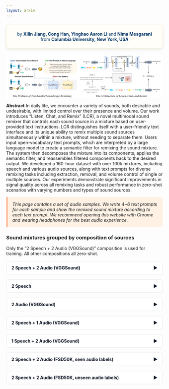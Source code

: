 ```yaml
---
layout: arxiv
---
```


<div style="background-color: #fffef9; padding: 20px; border-radius: 10px; border: 1px solid #f8f2c2; box-shadow: 0 4px 10px rgba(0,0,0,0.08); margin: 1.5em 0; text-align: center; color: #003366;">
  by <b>Xilin Jiang, Cong Han, Yinghao Aaron Li</b> and <b>Nima Mesgarani</b>
  <br>
  from <b>Columbia University, New York, USA</b>
</div>

![abstract](figures/LCR_demo.png)

**Abstract** In daily life, we encounter a variety of sounds, both desirable and undesirable, with limited control over their presence and volume. Our work introduces “Listen, Chat, and Remix” (LCR), a novel multimodal sound remixer that controls each sound source in a mixture based on user-provided text instructions. LCR distinguishes itself with a user-friendly text interface and its unique ability to remix multiple sound sources simultaneously within a mixture, without needing to separate them. Users input open-vocabulary text prompts, which are interpreted by a large language model to create a semantic filter for remixing the sound mixture. The system then decomposes the mixture into its components, applies the semantic filter, and reassembles filtered components back to the desired output. We developed a 160-hour dataset with over 100k mixtures, including speech and various audio sources, along with text prompts for diverse remixing tasks including extraction, removal, and volume control of single or multiple sources. Our experiments demonstrate significant improvements in signal quality across all remixing tasks and robust performance in zero-shot scenarios with varying numbers and types of sound sources.

<div style="background-color: #FFF2E5; padding: 15px; border-left: 5px solid #FFB899; font-style: italic;">
This page contains a set of audio samples. We write 4~6 text prompts for each sample and show the remixed sound mixture according to each text prompt. We recommend opening this website with Chrome and wearing headphones for the best audio experience.
</div>

<style>
  /* Container + table layout */
  .table-container {
    overflow-x: auto;
    width: 100%;
    color: #6B7280;                 /* default gray text */
  }
  .table-container table {
    width: max-content;
    border-collapse: collapse;
    border: 1px solid grey;
  }
  .table-container th,
  .table-container td {
    padding: 10px;
    border: 1px solid black;
    text-align: left;
    vertical-align: top;            /* top-align cells */
  }

  /* Wrapping: headers stay on one line; cells wrap (or honor <br>) */
  .table-container th { white-space: nowrap; color:#111827; }
  .table-container td { white-space: normal; }   /* <= put this AFTER any th,td white-space rules */
</style>

<style>
  /* Accordion */
  details.accordion { border: 1px solid #E5E7EB; border-radius: .5rem; margin: 1rem 0; background:#FFFFFF; }
  details.accordion > summary {
    list-style: none; cursor: pointer; padding: .75rem 1rem; font-weight: 700; color:#111827;
    display:flex; align-items:center; justify-content:space-between; gap:.75rem;
  }
  details.accordion[open] > summary { border-bottom: 1px solid #E5E7EB; }
  details.accordion .section-body { padding: 1rem; }
  /* Chevron */
  .chev { transition: transform .2s ease; }
  details[open] .chev { transform: rotate(90deg); }
</style>


### Sound mixtures grouped by composition of sources
Only the “2 Speech + 2 Audio (VGGSound)” composition is used for training. All other compositions all zero-shot.

<a name="2s2a"></a>
<details class="accordion">
  <summary>2 Speech + 2 Audio (VGGSound)<span class="chev">▶</span></summary>
  <div class="section-body">
<hr>

<table>
    <tbody>
        <tr>
        <th style="text-align: left;">🔉Input Mixture #1</th>
        <td style="text-align: center;">female speaker with high pitch, normal tempo, high energy, and neutral emotion</td>
        <td style="text-align: center;">male speaker with low pitch, high tempo, normal energy, and neutral emotion</td>
        <td style="text-align: center;">helicopter</td>
        <td style="text-align: center;">turkey gobbling</td>
        </tr>
        <tr>
        <td style="width: 20%;">
            <audio controls>
                <source src="wavs/2Speech2Audio/ex1/mix.wav" type="audio/wav">
                Your browser does not support the audio element.
            </audio>
        </td>
        <td style="width: 20%;">
            <audio controls>
                <source src="wavs/2Speech2Audio/ex1/s0.wav" type="audio/wav">
                Your browser does not support the audio element.
            </audio>
        </td>
        <td style="width: 20%;">
            <audio controls>
                <source src="wavs/2Speech2Audio/ex1/s1.wav" type="audio/wav">
                Your browser does not support the audio element.
            </audio>
        </td>
        <td style="width: 20%;">
            <audio controls>
                <source src="wavs/2Speech2Audio/ex1/s2.wav" type="audio/wav">
                Your browser does not support the audio element.
            </audio>
        </td>
        <td style="width: 20%;">
            <audio controls>
                <source src="wavs/2Speech2Audio/ex1/s3.wav" type="audio/wav">
                Your browser does not support the audio element.
            </audio>
        </td>
        </tr>
    </tbody>
</table>

<table>
    <tr>
        <td colspan="2" style="text-align: left; width: 50%;">✏️"Increase the volume of the speeches and decrease the volume of the background sounds."</td>
        <td colspan="2" style="text-align: left; width: 50%;">✏️"Let's pull out the sound of the fast-talking man and the turkey."</td>
    </tr>
    <tr>
        <th style="width: 25%; text-align: left;">✨Remixed Mixture A</th>
        <th style="width: 25%; text-align: left;">Target Mixture A</th>
        <th style="width: 25%; text-align: left;">✨Remixed Mixture B</th>
        <th style="width: 25%; text-align: left;">Target Mixture B</th>
    </tr>
    <tr>
        <td style="width: 25%;">
            <audio controls>
                <source src="wavs/2Speech2Audio/ex1/edit_UUDD.wav" type="audio/wav">
                Your browser does not support the audio element.
            </audio>
        </td>
        <td style="width: 25%;">
            <audio controls><source src="wavs/2Speech2Audio/ex1/tar_UUDD.wav" type="audio/wav">
                Your browser does not support the audio element.
            </audio>
        </td>
        <td style="width: 25%;">
            <audio controls>
                <source src="wavs/2Speech2Audio/ex1/edit_0101.wav" type="audio/wav">
                Your browser does not support the audio element.
            </audio>
        </td>
        <td style="width: 25%;">
            <audio controls><source src="wavs/2Speech2Audio/ex1/tar_0101.wav" type="audio/wav">
                Your browser does not support the audio element.
            </audio>
        </td>
    </tr>
    <tr>
        <td colspan="2" style="text-align: left; width: 50%;">✏️"Remove all people talking."</td>
        <td colspan="2" style="text-align: left; width: 50%;">✏️"Why not get rid of the man's voice and the turkey's noise, and reduce the helicopter's volume?"</td>
    </tr>
    <tr>
        <th style="width: 25%; text-align: left;">✨Remixed Mixture C</th>
        <th style="width: 25%; text-align: left;">Target Mixture C</th>
        <th style="width: 25%; text-align: left;">✨Remixed Mixture D</th>
        <th style="width: 25%; text-align: left;">Target Mixture D</th>
    </tr>
    <tr>
        <td style="width: 25%;">
            <audio controls>
                <source src="wavs/2Speech2Audio/ex1/edit_0011.wav" type="audio/wav">
                Your browser does not support the audio element.
            </audio>
        </td>
        <td style="width: 25%;">
            <audio controls><source src="wavs/2Speech2Audio/ex1/tar_0011.wav" type="audio/wav">
                Your browser does not support the audio element.
            </audio>
        </td>
        <td style="width: 25%;">
            <audio controls>
                <source src="wavs/2Speech2Audio/ex1/edit_10D0.wav" type="audio/wav">
                Your browser does not support the audio element.
            </audio>
        </td>
        <td style="width: 25%;">
            <audio controls><source src="wavs/2Speech2Audio/ex1/tar_10D0.wav" type="audio/wav">
                Your browser does not support the audio element.
            </audio>
        </td>
    </tr>
    <tr>
        <td colspan="2" style="text-align: left; width: 50%;">✏️"Could you kindly eliminate the sound of the helicopter? I appreciate it."</td>
        <td colspan="2" style="text-align: left; width: 50%;">✏️"Please extract the person with an elevated tone."</td>
    </tr>
    <tr>
        <th style="width: 25%; text-align: left;">✨Remixed Mixture E</th>
        <th style="width: 25%; text-align: left;">Target Mixture E</th>
        <th style="width: 25%; text-align: left;">✨Remixed Mixture F</th>
        <th style="width: 25%; text-align: left;">Target Mixture F</th>
    </tr>
    <tr>
        <td style="width: 25%;">
            <audio controls>
                <source src="wavs/2Speech2Audio/ex1/edit_1101.wav" type="audio/wav">
                Your browser does not support the audio element.
            </audio>
        </td>
        <td style="width: 25%;">
            <audio controls><source src="wavs/2Speech2Audio/ex1/tar_1101.wav" type="audio/wav">
                Your browser does not support the audio element.
            </audio>
        </td>
        <td style="width: 25%;">
            <audio controls>
                <source src="wavs/2Speech2Audio/ex1/edit_1000.wav" type="audio/wav">
                Your browser does not support the audio element.
            </audio>
        </td>
        <td style="width: 25%;">
            <audio controls><source src="wavs/2Speech2Audio/ex1/tar_1000.wav" type="audio/wav">
                Your browser does not support the audio element.
            </audio>
        </td>
    </tr>
</table>
<hr>

<table>
    <tbody>
        <tr>
        <th style="text-align: left;">🔉Input Mixture #2 <span style="font-weight: normal;">consists of</span> </th>
        <td style="text-align: center;">male speaker with low pitch, low tempo, low energy, and sad emotion</td>
        <td style="text-align: center;">female speaker with high pitch, normal tempo, normal energy, and neutral emotion</td>
        <td style="text-align: center;">playing accordion</td>
        <td style="text-align: center;">playing drum kit</td>
        </tr>
        <tr>
        <td style="width: 20%;">
            <audio controls>
                <source src="wavs/2Speech2Audio/ex2/mix.wav" type="audio/wav">
                Your browser does not support the audio element.
            </audio>
        </td>
        <td style="width: 20%;">
            <audio controls>
                <source src="wavs/2Speech2Audio/ex2/s0.wav" type="audio/wav">
                Your browser does not support the audio element.
            </audio>
        </td>
        <td style="width: 20%;">
            <audio controls>
                <source src="wavs/2Speech2Audio/ex2/s1.wav" type="audio/wav">
                Your browser does not support the audio element.
            </audio>
        </td>
        <td style="width: 20%;">
            <audio controls>
                <source src="wavs/2Speech2Audio/ex2/s2.wav" type="audio/wav">
                Your browser does not support the audio element.
            </audio>
        </td>
        <td style="width: 20%;">
            <audio controls>
                <source src="wavs/2Speech2Audio/ex2/s3.wav" type="audio/wav">
                Your browser does not support the audio element.
            </audio>
        </td>
        </tr>
    </tbody>
</table>

<table>
    <tr>
        <td colspan="2" style="text-align: left; width: 50%;">✏️"Is it possible to single out the accordion's performance?"</td>
        <td colspan="2" style="text-align: left; width: 50%;">✏️"Lower the volume of the live accordion music that is currently being played, please."</td>
    </tr>
    <tr>
        <th style="width: 25%; text-align: left;">✨Remixed Mixture A</th>
        <th style="width: 25%; text-align: left;">Target Mixture A</th>
        <th style="width: 25%; text-align: left;">✨Remixed Mixture B</th>
        <th style="width: 25%; text-align: left;">Target Mixture B</th>
    </tr>
    <tr>
        <td style="width: 25%;">
            <audio controls>
                <source src="wavs/2Speech2Audio/ex2/edit_0010.wav" type="audio/wav">
                Your browser does not support the audio element.
            </audio>
        </td>
        <td style="width: 25%;">
            <audio controls><source src="wavs/2Speech2Audio/ex2/tar_0010.wav" type="audio/wav">
                Your browser does not support the audio element.
            </audio>
        </td>
        <td style="width: 25%;">
            <audio controls>
                <source src="wavs/2Speech2Audio/ex2/edit_11D1.wav" type="audio/wav">
                Your browser does not support the audio element.
            </audio>
        </td>
        <td style="width: 25%;">
            <audio controls><source src="wavs/2Speech2Audio/ex2/tar_11D1.wav" type="audio/wav">
                Your browser does not support the audio element.
            </audio>
        </td>
    </tr>
    <tr>
        <td colspan="2" style="text-align: left; width: 50%;">✏️"Could you raise the decibel level of the gloomy speaker that has a subdued tone?"</td>
        <td colspan="2" style="text-align: left; width: 50%;">✏️"Please raise the sound for the
            female speaker with a standard tempo, amplify the playing accordion, reduce the playing drum kit, and decrease the volume for the male speaker with a sluggish pace."</td>
    </tr>
    <tr>
        <th style="width: 25%; text-align: left;">✨Remixed Mixture C</th>
        <th style="width: 25%; text-align: left;">Target Mixture C</th>
        <th style="width: 25%; text-align: left;">✨Remixed Mixture D</th>
        <th style="width: 25%; text-align: left;">Target Mixture D</th>
    </tr>
    <tr>
        <td style="width: 25%;">
            <audio controls>
                <source src="wavs/2Speech2Audio/ex2/edit_U111.wav" type="audio/wav">
                Your browser does not support the audio element.
            </audio>
        </td>
        <td style="width: 25%;">
            <audio controls><source src="wavs/2Speech2Audio/ex2/tar_U111.wav" type="audio/wav">
                Your browser does not support the audio element.
            </audio>
        </td>
        <td style="width: 25%;">
            <audio controls>
                <source src="wavs/2Speech2Audio/ex2/edit_DUUD.wav" type="audio/wav">
                Your browser does not support the audio element.
            </audio>
        </td>
        <td style="width: 25%;">
            <audio controls><source src="wavs/2Speech2Audio/ex2/tar_DUUD.wav" type="audio/wav">
                Your browser does not support the audio element.
            </audio>
        </td>
    </tr>
    <tr>
        <td colspan="2" style="text-align: left; width: 50%;">✏️"I'd like you to exclude the speaker with a high-frequency voice and average vitality, conveying a neutral tone."</td>
        <td colspan="2" style="text-align: left; width: 50%;">✏️"Make everything quieter."</td>
    </tr>
    <tr>
        <th style="width: 25%; text-align: left;">✨Remixed Mixture E</th>
        <th style="width: 25%; text-align: left;">Target Mixture E</th>
        <th style="width: 25%; text-align: left;">✨Remixed Mixture F</th>
        <th style="width: 25%; text-align: left;">Target Mixture F</th>
    </tr>
    <tr>
        <td style="width: 25%;">
            <audio controls>
                <source src="wavs/2Speech2Audio/ex2/edit_1011.wav" type="audio/wav">
                Your browser does not support the audio element.
            </audio>
        </td>
        <td style="width: 25%;">
            <audio controls><source src="wavs/2Speech2Audio/ex2/tar_1011.wav" type="audio/wav">
                Your browser does not support the audio element.
            </audio>
        </td>
        <td style="width: 25%;">
            <audio controls>
                <source src="wavs/2Speech2Audio/ex2/edit_DDDD.wav" type="audio/wav">
                Your browser does not support the audio element.
            </audio>
        </td>
        <td style="width: 25%;">
            <audio controls><source src="wavs/2Speech2Audio/ex2/tar_DDDD.wav" type="audio/wav">
                Your browser does not support the audio element.
            </audio>
        </td>
    </tr>
</table>
<hr>

<table>
    <tbody>
        <tr>
        <th style="text-align: left;">🔉Input Mixture #3 <span style="font-weight: normal;">consists of</span> </th>
        <td style="text-align: center;">male speaker with low pitch, normal tempo, normal energy, and neutral emotion</td>
        <td style="text-align: center;">male speaker with low pitch, high tempo, normal energy, and neutral emotion</td>
        <td style="text-align: center;">underwater bubbling</td>
        <td style="text-align: center;">train horning</td>
        </tr>
        <tr>
        <td style="width: 20%;">
            <audio controls>
                <source src="wavs/2Speech2Audio/ex3/mix.wav" type="audio/wav">
                Your browser does not support the audio element.
            </audio>
        </td>
        <td style="width: 20%;">
            <audio controls>
                <source src="wavs/2Speech2Audio/ex3/s0.wav" type="audio/wav">
                Your browser does not support the audio element.
            </audio>
        </td>
        <td style="width: 20%;">
            <audio controls>
                <source src="wavs/2Speech2Audio/ex3/s1.wav" type="audio/wav">
                Your browser does not support the audio element.
            </audio>
        </td>
        <td style="width: 20%;">
            <audio controls>
                <source src="wavs/2Speech2Audio/ex3/s2.wav" type="audio/wav">
                Your browser does not support the audio element.
            </audio>
        </td>
        <td style="width: 20%;">
            <audio controls>
                <source src="wavs/2Speech2Audio/ex3/s3.wav" type="audio/wav">
                Your browser does not support the audio element.
            </audio>
        </td>
        </tr>
    </tbody>
</table>


<table>
    <tr>
        <td colspan="2" style="text-align: left; width: 50%;">✏️"Enhance this recording by removing all the noises."</td>
        <td colspan="2" style="text-align: left; width: 50%;">✏️"Could you raise the audio level of the underwater bubbling sound exclusively?"</td>
    </tr>
    <tr>
        <th style="width: 25%; text-align: left;">✨Remixed Mixture A</th>
        <th style="width: 25%; text-align: left;">Target Mixture A</th>
        <th style="width: 25%; text-align: left;">✨Remixed Mixture B</th>
        <th style="width: 25%; text-align: left;">Target Mixture B</th>
    </tr>
    <tr>
        <td style="width: 25%;">
            <audio controls>
                <source src="wavs/2Speech2Audio/ex3/edit_1100.wav" type="audio/wav">
                Your browser does not support the audio element.
            </audio>
        </td>
        <td style="width: 25%;">
            <audio controls><source src="wavs/2Speech2Audio/ex3/tar_1100.wav" type="audio/wav">
                Your browser does not support the audio element.
            </audio>
        </td>
        <td style="width: 25%;">
            <audio controls>
                <source src="wavs/2Speech2Audio/ex3/edit_11U1.wav" type="audio/wav">
                Your browser does not support the audio element.
            </audio>
        </td>
        <td style="width: 25%;">
            <audio controls><source src="wavs/2Speech2Audio/ex3/tar_11U1.wav" type="audio/wav">
                Your browser does not support the audio element.
            </audio>
        </td>
    </tr>
    <tr>
        <td colspan="2" style="text-align: left; width: 50%;">✏️"Can you adjust the sound so
            that both speakers are louder, the train horn is quieter, and the underwater bubbling is completely removed from the recording?"</td>
        <td colspan="2" style="text-align: left; width: 50%;">✏️"Is it possible to turn down the speakers' volume and crank up the background ambiance?"</td>
    </tr>
    <tr>
        <th style="width: 25%; text-align: left;">✨Remixed Mixture C</th>
        <th style="width: 25%; text-align: left;">Target Mixture C</th>
        <th style="width: 25%; text-align: left;">✨Remixed Mixture D</th>
        <th style="width: 25%; text-align: left;">Target Mixture D</th>
    </tr>
    <tr>
        <td style="width: 25%;">
            <audio controls>
                <source src="wavs/2Speech2Audio/ex3/edit_UU0D.wav" type="audio/wav">
                Your browser does not support the audio element.
            </audio>
        </td>
        <td style="width: 25%;">
            <audio controls><source src="wavs/2Speech2Audio/ex3/tar_UU0D.wav" type="audio/wav">
                Your browser does not support the audio element.
            </audio>
        </td>
        <td style="width: 25%;">
            <audio controls>
                <source src="wavs/2Speech2Audio/ex3/edit_DDUU.wav" type="audio/wav">
                Your browser does not support the audio element.
            </audio>
        </td>
        <td style="width: 25%;">
            <audio controls><source src="wavs/2Speech2Audio/ex3/tar_DDUU.wav" type="audio/wav">
                Your browser does not support the audio element.
            </audio>
        </td>
    </tr>
    <tr>
        <td colspan="2" style="text-align: left; width: 50%;">✏️"I'd like you to edit out the speaker characterized by a faster tempo and the train horn sound altogether."</td>
        <td colspan="2" style="text-align: left; width: 50%;">✏️"Can you remove the speaker with a rapid rhythm?"</td>
    </tr>
    <tr>
        <th style="width: 25%; text-align: left;">✨Remixed Mixture E</th>
        <th style="width: 25%; text-align: left;">Target Mixture E</th>
        <th style="width: 25%; text-align: left;">✨Remixed Mixture F</th>
        <th style="width: 25%; text-align: left;">Target Mixture F</th>
    </tr>
    <tr>
        <td style="width: 25%;">
            <audio controls>
                <source src="wavs/2Speech2Audio/ex3/edit_1010.wav" type="audio/wav">
                Your browser does not support the audio element.
            </audio>
        </td>
        <td style="width: 25%;">
            <audio controls><source src="wavs/2Speech2Audio/ex3/tar_1010.wav" type="audio/wav">
                Your browser does not support the audio element.
            </audio>
        </td>
        <td style="width: 25%;">
            <audio controls>
                <source src="wavs/2Speech2Audio/ex3/edit_1011.wav" type="audio/wav">
                Your browser does not support the audio element.
            </audio>
        </td>
        <td style="width: 25%;">
            <audio controls><source src="wavs/2Speech2Audio/ex3/tar_1011.wav" type="audio/wav">
                Your browser does not support the audio element.
            </audio>
        </td>
    </tr>
</table>
<hr>

<table>
    <tbody>
        <tr>
        <th style="text-align: left;">🔉Input Mixture #4 <span style="font-weight: normal;">consists of</span> </th>
        <td style="text-align: center;">female speaker with normal pitch, normal tempo, normal energy, and neutral emotion</td>
        <td style="text-align: center;">male speaker with low pitch, normal tempo, high energy, and neutral emotion</td>
        <td style="text-align: center;">playing hammond organ</td>
        <td style="text-align: center;">rain</td>
        </tr>
        <tr>
        <td style="width: 20%;">
            <audio controls>
                <source src="wavs/2Speech2Audio/ex4/mix.wav" type="audio/wav">
                Your browser does not support the audio element.
            </audio>
        </td>
        <td style="width: 20%;">
            <audio controls>
                <source src="wavs/2Speech2Audio/ex4/s0.wav" type="audio/wav">
                Your browser does not support the audio element.
            </audio>
        </td>
        <td style="width: 20%;">
            <audio controls>
                <source src="wavs/2Speech2Audio/ex4/s1.wav" type="audio/wav">
                Your browser does not support the audio element.
            </audio>
        </td>
        <td style="width: 20%;">
            <audio controls>
                <source src="wavs/2Speech2Audio/ex4/s2.wav" type="audio/wav">
                Your browser does not support the audio element.
            </audio>
        </td>
        <td style="width: 20%;">
            <audio controls>
                <source src="wavs/2Speech2Audio/ex4/s3.wav" type="audio/wav">
                Your browser does not support the audio element.
            </audio>
        </td>
        </tr>
    </tbody>
</table>


<table>
    <tr>
        <td colspan="2" style="text-align: left; width: 50%;">✏️"Can you edit the recording to extract the sound of the organ and rainfall?"</td>
        <td colspan="2" style="text-align: left; width: 50%;">✏️"Can you modify the sound so that the rain and Hammond organ
            are quieter, the female speaker with normal pitch and energy is louder, and the male speaker with low pitch and high energy is entirely eliminated from the recording?"</td>
    </tr>
    <tr>
        <th style="width: 25%; text-align: left;">✨Remixed Mixture A</th>
        <th style="width: 25%; text-align: left;">Target Mixture A</th>
        <th style="width: 25%; text-align: left;">✨Remixed Mixture B</th>
        <th style="width: 25%; text-align: left;">Target Mixture B</th>
    </tr>
    <tr>
        <td style="width: 25%;">
            <audio controls>
                <source src="wavs/2Speech2Audio/ex4/edit_0011.wav" type="audio/wav">
                Your browser does not support the audio element.
            </audio>
        </td>
        <td style="width: 25%;">
            <audio controls><source src="wavs/2Speech2Audio/ex4/tar_0011.wav" type="audio/wav">
                Your browser does not support the audio element.
            </audio>
        </td>
        <td style="width: 25%;">
            <audio controls>
                <source src="wavs/2Speech2Audio/ex4/edit_U0DD.wav" type="audio/wav">
                Your browser does not support the audio element.
            </audio>
        </td>
        <td style="width: 25%;">
            <audio controls><source src="wavs/2Speech2Audio/ex4/tar_U0DD.wav" type="audio/wav">
                Your browser does not support the audio element.
            </audio>
        </td>
    </tr>
    <tr>
        <td colspan="2" style="text-align: left; width: 50%;">✏️"I'd like you to turn down the volume for the lady with the average pitch."</td>
        <td colspan="2" style="text-align: left; width: 50%;">✏️"Please remove the the organ music and both the female and male speakers
            in the audio track."</td>
    </tr>
    <tr>
        <th style="width: 25%; text-align: left;">✨Remixed Mixture C</th>
        <th style="width: 25%; text-align: left;">Target Mixture C</th>
        <th style="width: 25%; text-align: left;">✨Remixed Mixture D</th>
        <th style="width: 25%; text-align: left;">Target Mixture D</th>
    </tr>
    <tr>
        <td style="width: 25%;">
            <audio controls>
                <source src="wavs/2Speech2Audio/ex4/edit_D111.wav" type="audio/wav">
                Your browser does not support the audio element.
            </audio>
        </td>
        <td style="width: 25%;">
            <audio controls><source src="wavs/2Speech2Audio/ex4/tar_D111.wav" type="audio/wav">
                Your browser does not support the audio element.
            </audio>
        </td>
        <td style="width: 25%;">
            <audio controls>
                <source src="wavs/2Speech2Audio/ex4/edit_0001.wav" type="audio/wav">
                Your browser does not support the audio element.
            </audio>
        </td>
        <td style="width: 25%;">
            <audio controls><source src="wavs/2Speech2Audio/ex4/tar_0001.wav" type="audio/wav">
                Your browser does not support the audio element.
            </audio>
        </td>
    </tr>
    <tr>
        <td colspan="2" style="text-align: left; width: 50%;">✏️"Please make the organ music louder."</td>
        <td colspan="2" style="text-align: left; width: 50%;">✏️"Let's extract the part featuring the speaker characterized by typical tone?"</td>
    </tr>
    <tr>
        <th style="width: 25%; text-align: left;">✨Remixed Mixture E</th>
        <th style="width: 25%; text-align: left;">Target Mixture E</th>
        <th style="width: 25%; text-align: left;">✨Remixed Mixture F</th>
        <th style="width: 25%; text-align: left;">Target Mixture F</th>
    </tr>
    <tr>
        <td style="width: 25%;">
            <audio controls>
                <source src="wavs/2Speech2Audio/ex4/edit_11U1.wav" type="audio/wav">
                Your browser does not support the audio element.
            </audio>
        </td>
        <td style="width: 25%;">
            <audio controls><source src="wavs/2Speech2Audio/ex4/tar_11U1.wav" type="audio/wav">
                Your browser does not support the audio element.
            </audio>
        </td>
        <td style="width: 25%;">
            <audio controls>
                <source src="wavs/2Speech2Audio/ex4/edit_1000.wav" type="audio/wav">
                Your browser does not support the audio element.
            </audio>
        </td>
        <td style="width: 25%;">
            <audio controls><source src="wavs/2Speech2Audio/ex4/tar_1000.wav" type="audio/wav">
                Your browser does not support the audio element.
            </audio>
        </td>
    </tr>
</table>
<hr>

<table>
    <tbody>
        <tr>
        <th style="text-align: left;">🔉Input Mixture #5 <span style="font-weight: normal;">consists of</span> </th>
        <td style="text-align: center;">female speaker with normal pitch, normal tempo, low energy, and neutral emotion</td>
        <td style="text-align: center;">female speaker with normal pitch, low tempo, normal energy, and neutral emotion</td>
        <td style="text-align: center;">church bell ringing</td>
        <td style="text-align: center;">playing theremin</td>
        </tr>
        <tr>
        <td style="width: 20%;">
            <audio controls>
                <source src="wavs/2Speech2Audio/ex5/mix.wav" type="audio/wav">
                Your browser does not support the audio element.
            </audio>
        </td>
        <td style="width: 20%;">
            <audio controls>
                <source src="wavs/2Speech2Audio/ex5/s0.wav" type="audio/wav">
                Your browser does not support the audio element.
            </audio>
        </td>
        <td style="width: 20%;">
            <audio controls>
                <source src="wavs/2Speech2Audio/ex5/s1.wav" type="audio/wav">
                Your browser does not support the audio element.
            </audio>
        </td>
        <td style="width: 20%;">
            <audio controls>
                <source src="wavs/2Speech2Audio/ex5/s2.wav" type="audio/wav">
                Your browser does not support the audio element.
            </audio>
        </td>
        <td style="width: 20%;">
            <audio controls>
                <source src="wavs/2Speech2Audio/ex5/s3.wav" type="audio/wav">
                Your browser does not support the audio element.
            </audio>
        </td>
        </tr>
    </tbody>
</table>


<table>
    <tr>
        <td colspan="2" style="text-align: left; width: 50%;">✏️"Extract the bell ringing from the rest of the audio."</td>
        <td colspan="2" style="text-align: left; width: 50%;">✏️"Could you amplify the audio level of the speaker with normal energy and slow tempo, and also raise the church bell ringing sound, but lower the volume of the speaker with low vitality?"</td>
    </tr>
    <tr>
        <th style="width: 25%; text-align: left;">✨Remixed Mixture A</th>
        <th style="width: 25%; text-align: left;">Target Mixture A</th>
        <th style="width: 25%; text-align: left;">✨Remixed Mixture B</th>
        <th style="width: 25%; text-align: left;">Target Mixture B</th>
    </tr>
    <tr>
        <td style="width: 25%;">
            <audio controls>
                <source src="wavs/2Speech2Audio/ex5/edit_0010.wav" type="audio/wav">
                Your browser does not support the audio element.
            </audio>
        </td>
        <td style="width: 25%;">
            <audio controls><source src="wavs/2Speech2Audio/ex5/tar_0010.wav" type="audio/wav">
                Your browser does not support the audio element.
            </audio>
        </td>
        <td style="width: 25%;">
            <audio controls>
                <source src="wavs/2Speech2Audio/ex5/edit_DUU1.wav" type="audio/wav">
                Your browser does not support the audio element.
            </audio>
        </td>
        <td style="width: 25%;">
            <audio controls><source src="wavs/2Speech2Audio/ex5/tar_DUU1.wav" type="audio/wav">
                Your browser does not support the audio element.
            </audio>
        </td>
    </tr>
    <tr>
        <td colspan="2" style="text-align: left; width: 50%;">✏️"Let's extract all human voices from the recording."</td>
        <td colspan="2" style="text-align: left; width: 50%;">✏️"Reduce the background audio and turn up the volume on the talking parts."</td>
    </tr>
    <tr>
        <th style="width: 25%; text-align: left;">✨Remixed Mixture C</th>
        <th style="width: 25%; text-align: left;">Target Mixture C</th>
        <th style="width: 25%; text-align: left;">✨Remixed Mixture D</th>
        <th style="width: 25%; text-align: left;">Target Mixture D</th>
    </tr>
    <tr>
        <td style="width: 25%;">
            <audio controls>
                <source src="wavs/2Speech2Audio/ex5/edit_1100.wav" type="audio/wav">
                Your browser does not support the audio element.
            </audio>
        </td>
        <td style="width: 25%;">
            <audio controls><source src="wavs/2Speech2Audio/ex5/tar_1100.wav" type="audio/wav">
                Your browser does not support the audio element.
            </audio>
        </td>
        <td style="width: 25%;">
            <audio controls>
                <source src="wavs/2Speech2Audio/ex5/edit_UUDD.wav" type="audio/wav">
                Your browser does not support the audio element.
            </audio>
        </td>
        <td style="width: 25%;">
            <audio controls><source src="wavs/2Speech2Audio/ex5/tar_UUDD.wav" type="audio/wav">
                Your browser does not support the audio element.
            </audio>
        </td>
    </tr>
    <tr>
        <td colspan="2" style="text-align: left; width: 50%;">✏️"Is it feasible to erase the theremin's playing sound?"</td>
        <td colspan="2" style="text-align: left; width: 50%;">✏️"I'd like you to amplify the playing theremin sound and reduce the church bell ringing sound."</td>
    </tr>
    <tr>
        <th style="width: 25%; text-align: left;">✨Remixed Mixture E</th>
        <th style="width: 25%; text-align: left;">Target Mixture E</th>
        <th style="width: 25%; text-align: left;">✨Remixed Mixture F</th>
        <th style="width: 25%; text-align: left;">Target Mixture F</th>
    </tr>
    <tr>
        <td style="width: 25%;">
            <audio controls>
                <source src="wavs/2Speech2Audio/ex5/edit_1110.wav" type="audio/wav">
                Your browser does not support the audio element.
            </audio>
        </td>
        <td style="width: 25%;">
            <audio controls><source src="wavs/2Speech2Audio/ex5/tar_1110.wav" type="audio/wav">
                Your browser does not support the audio element.
            </audio>
        </td>
        <td style="width: 25%;">
            <audio controls>
                <source src="wavs/2Speech2Audio/ex5/edit_11DU.wav" type="audio/wav">
                Your browser does not support the audio element.
            </audio>
        </td>
        <td style="width: 25%;">
            <audio controls><source src="wavs/2Speech2Audio/ex5/tar_11DU.wav" type="audio/wav">
                Your browser does not support the audio element.
            </audio>
        </td>
    </tr>
</table>
<hr>
  </div>
</details>

<a name="2s"></a>
<details class="accordion">
  <summary>2 Speech<span class="chev">▶</span></summary>
  <div class="section-body">
<hr>

<table>
    <tbody>
        <tr>
        <th style="text-align: left;">🔉Input Mixture #6 <span style="font-weight: normal;">consists of</span> </th>
        <td style="text-align: center;">female speaker with normal pitch, normal <br> tempo, low energy, and contempt emotion</td>
        <td style="text-align: center;">female speaker with normal pitch, normal <br> tempo, normal energy, and neutral emotion</td>
        </tr>
        <tr>
        <td style="width: 33%;">
            <audio controls>
                <source src="wavs/2Speech/ex1/mix.wav" type="audio/wav">
                Your browser does not support the audio element.
            </audio>
        </td>
        <td style="width: 33%;">
            <audio controls>
                <source src="wavs/2Speech/ex1/s0.wav" type="audio/wav">
                Your browser does not support the audio element.
            </audio>
        </td>
        <td style="width: 33%;">
            <audio controls>
                <source src="wavs/2Speech/ex1/s1.wav" type="audio/wav">
                Your browser does not support the audio element.
            </audio>
        </td>
        </tr>
    </tbody>
</table>


<table>
    <tr>
        <td colspan="2" style="text-align: left; width: 50%;">✏️"Can you extract the speaker characterized by their contemptuous manner?"</td>
        <td colspan="2" style="text-align: left; width: 50%;">✏️"Is it possible to turn up the volume of the speaker exhibiting typical enthusiasm and reduce the volume of the speaker showing low energy?"</td>
    </tr>
    <tr>
        <th style="width: 25%; text-align: left;">✨Remixed Mixture A</th>
        <th style="width: 25%; text-align: left;">Target Mixture A</th>
        <th style="width: 25%; text-align: left;">✨Remixed Mixture B</th>
        <th style="width: 25%; text-align: left;">Target Mixture B</th>
    </tr>
    <tr>
        <td style="width: 25%;">
            <audio controls>
                <source src="wavs/2Speech/ex1/edit_10.wav" type="audio/wav">
                Your browser does not support the audio element.
            </audio>
        </td>
        <td style="width: 25%;">
            <audio controls><source src="wavs/2Speech/ex1/tar_10.wav" type="audio/wav">
                Your browser does not support the audio element.
            </audio>
        </td>
        <td style="width: 25%;">
            <audio controls>
                <source src="wavs/2Speech/ex1/edit_DU.wav" type="audio/wav">
                Your browser does not support the audio element.
            </audio>
        </td>
        <td style="width: 25%;">
            <audio controls><source src="wavs/2Speech/ex1/tar_DU.wav" type="audio/wav">
                Your browser does not support the audio element.
            </audio>
        </td>
    </tr>
    <tr>
        <td colspan="2" style="text-align: left; width: 50%;">✏️"Could you isolate the speaker without emotion and speaking in a normal volume?"</td>
        <td colspan="2" style="text-align: left; width: 50%;">✏️"Why not turn up the sound of the contemptuous speaker while removing the speaker maintaining a neutral emotional state?"</td>
    </tr>
    <tr>
        <th style="width: 25%; text-align: left;">✨Remixed Mixture C</th>
        <th style="width: 25%; text-align: left;">Target Mixture C</th>
        <th style="width: 25%; text-align: left;">✨Remixed Mixture D</th>
        <th style="width: 25%; text-align: left;">Target Mixture D</th>
    </tr>
    <tr>
        <td style="width: 25%;">
            <audio controls>
                <source src="wavs/2Speech/ex1/edit_01.wav" type="audio/wav">
                Your browser does not support the audio element.
            </audio>
        </td>
        <td style="width: 25%;">
            <audio controls><source src="wavs/2Speech/ex1/tar_01.wav" type="audio/wav">
                Your browser does not support the audio element.
            </audio>
        </td>
        <td style="width: 25%;">
            <audio controls>
                <source src="wavs/2Speech/ex1/edit_U0.wav" type="audio/wav">
                Your browser does not support the audio element.
            </audio>
        </td>
        <td style="width: 25%;">
            <audio controls><source src="wavs/2Speech/ex1/tar_U0.wav" type="audio/wav">
                Your browser does not support the audio element.
            </audio>
        </td>
    </tr>
</table>
<hr>

<table>
    <tbody>
        <tr>
        <th style="text-align: left;">🔉Input Mixture #7 <span style="font-weight: normal;">consists of</span> </th>
        <td style="text-align: center;">female speaker with normal pitch, high <br> tempo, normal energy, and neutral emotion</td>
        <td style="text-align: center;">male speaker with low pitch, low <br> tempo, high energy, and neutral emotion</td>
        </tr>
        <tr>
        <td style="width: 33%;">
            <audio controls>
                <source src="wavs/2Speech/ex2/mix.wav" type="audio/wav">
                Your browser does not support the audio element.
            </audio>
        </td>
        <td style="width: 33%;">
            <audio controls>
                <source src="wavs/2Speech/ex2/s0.wav" type="audio/wav">
                Your browser does not support the audio element.
            </audio>
        </td>
        <td style="width: 33%;">
            <audio controls>
                <source src="wavs/2Speech/ex2/s1.wav" type="audio/wav">
                Your browser does not support the audio element.
            </audio>
        </td>
        </tr>
    </tbody>
</table>

<table>
    <tr>
        <td colspan="2" style="text-align: left; width: 50%;">✏️"I'd appreciate it if you could eliminate the speaker who is speaking at a rapid pace."</td>
        <td colspan="2" style="text-align: left; width: 50%;">✏️"The female speaker talks is loud. Could you turn down the volume?"</td>
    </tr>
    <tr>
        <th style="width: 25%; text-align: left;">✨Remixed Mixture A</th>
        <th style="width: 25%; text-align: left;">Target Mixture A</th>
        <th style="width: 25%; text-align: left;">✨Remixed Mixture B</th>
        <th style="width: 25%; text-align: left;">Target Mixture B</th>
    </tr>
    <tr>
        <td style="width: 25%;">
            <audio controls>
                <source src="wavs/2Speech/ex2/edit_01.wav" type="audio/wav">
                Your browser does not support the audio element.
            </audio>
        </td>
        <td style="width: 25%;">
            <audio controls><source src="wavs/2Speech/ex2/tar_01.wav" type="audio/wav">
                Your browser does not support the audio element.
            </audio>
        </td>
        <td style="width: 25%;">
            <audio controls>
                <source src="wavs/2Speech/ex2/edit_D1.wav" type="audio/wav">
                Your browser does not support the audio element.
            </audio>
        </td>
        <td style="width: 25%;">
            <audio controls><source src="wavs/2Speech/ex2/tar_D1.wav" type="audio/wav">
                Your browser does not support the audio element.
            </audio>
        </td>
    </tr>
    <tr>
        <td colspan="2" style="text-align: left; width: 50%;">✏️"Remove the gentleman with a deep tone."</td>
        <td colspan="2" style="text-align: left; width: 50%;">✏️"Begin by decreasing the volume of the female speaker with a fast tempo, and then increase the volume of the male speaker with a low pitch."</td>
    </tr>
    <tr>
        <th style="width: 25%; text-align: left;">✨Remixed Mixture C</th>
        <th style="width: 25%; text-align: left;">Target Mixture C</th>
        <th style="width: 25%; text-align: left;">✨Remixed Mixture D</th>
        <th style="width: 25%; text-align: left;">Target Mixture D</th>
    </tr>
    <tr>
        <td style="width: 25%;">
            <audio controls>
                <source src="wavs/2Speech/ex2/edit_10.wav" type="audio/wav">
                Your browser does not support the audio element.
            </audio>
        </td>
        <td style="width: 25%;">
            <audio controls><source src="wavs/2Speech/ex2/tar_10.wav" type="audio/wav">
                Your browser does not support the audio element.
            </audio>
        </td>
        <td style="width: 25%;">
            <audio controls>
                <source src="wavs/2Speech/ex2/edit_DU.wav" type="audio/wav">
                Your browser does not support the audio element.
            </audio>
        </td>
        <td style="width: 25%;">
            <audio controls><source src="wavs/2Speech/ex2/tar_DU.wav" type="audio/wav">
                Your browser does not support the audio element.
            </audio>
        </td>
    </tr>
</table>
<hr>
  </div>
</details>

<a name="2a"></a>
<details class="accordion">
  <summary>2 Audio (VGGSound)<span class="chev">▶</span></summary>
  <div class="section-body">
<hr>

<table>
    <tbody>
        <tr>
        <th style="text-align: left;">🔉Input Mixture #8 <span style="font-weight: normal;">consists of</span> </th>
        <td style="text-align: center;">playing tabla</td>
        <td style="text-align: center;">missile launch</td>
        </tr>
        <tr>
        <td style="width: 33%;">
            <audio controls>
                <source src="wavs/2Audio/ex1/mix.wav" type="audio/wav">
                Your browser does not support the audio element.
            </audio>
        </td>
        <td style="width: 33%;">
            <audio controls>
                <source src="wavs/2Audio/ex1/s0.wav" type="audio/wav">
                Your browser does not support the audio element.
            </audio>
        </td>
        <td style="width: 33%;">
            <audio controls>
                <source src="wavs/2Audio/ex1/s1.wav" type="audio/wav">
                Your browser does not support the audio element.
            </audio>
        </td>
        </tr>
    </tbody>
</table>


<table>
    <tr>
        <td colspan="2" style="text-align: left; width: 50%;">✏️"Please turn up the volume of the playing tabla sound and remove the missile launch sound."</td>
        <td colspan="2" style="text-align: left; width: 50%;">✏️"Kindly turn down the sound of the rocket being launched."</td>
    </tr>
    <tr>
        <th style="width: 25%; text-align: left;">✨Remixed Mixture A</th>
        <th style="width: 25%; text-align: left;">Target Mixture A</th>
        <th style="width: 25%; text-align: left;">✨Remixed Mixture B</th>
        <th style="width: 25%; text-align: left;">Target Mixture B</th>
    </tr>
    <tr>
        <td style="width: 25%;">
            <audio controls>
                <source src="wavs/2Audio/ex1/edit_U0.wav" type="audio/wav">
                Your browser does not support the audio element.
            </audio>
        </td>
        <td style="width: 25%;">
            <audio controls><source src="wavs/2Audio/ex1/tar_U0.wav" type="audio/wav">
                Your browser does not support the audio element.
            </audio>
        </td>
        <td style="width: 25%;">
            <audio controls>
                <source src="wavs/2Audio/ex1/edit_1D.wav" type="audio/wav">
                Your browser does not support the audio element.
            </audio>
        </td>
        <td style="width: 25%;">
            <audio controls><source src="wavs/2Audio/ex1/tar_1D.wav" type="audio/wav">
                Your browser does not support the audio element.
            </audio>
        </td>
    </tr>
    <tr>
        <td colspan="2" style="text-align: left; width: 50%;">✏️"Extract the tabla music for me."</td>
        <td colspan="2" style="text-align: left; width: 50%;">✏️"Could you decrease the volume for both the missile launch and the playing tabla sounds?"</td>
    </tr>
    <tr>
        <th style="width: 25%; text-align: left;">✨Remixed Mixture C</th>
        <th style="width: 25%; text-align: left;">Target Mixture C</th>
        <th style="width: 25%; text-align: left;">✨Remixed Mixture D</th>
        <th style="width: 25%; text-align: left;">Target Mixture D</th>
    </tr>
    <tr>
        <td style="width: 25%;">
            <audio controls>
                <source src="wavs/2Audio/ex1/edit_10.wav" type="audio/wav">
                Your browser does not support the audio element.
            </audio>
        </td>
        <td style="width: 25%;">
            <audio controls><source src="wavs/2Audio/ex1/tar_10.wav" type="audio/wav">
                Your browser does not support the audio element.
            </audio>
        </td>
        <td style="width: 25%;">
            <audio controls>
                <source src="wavs/2Audio/ex1/edit_DD.wav" type="audio/wav">
                Your browser does not support the audio element.
            </audio>
        </td>
        <td style="width: 25%;">
            <audio controls><source src="wavs/2Audio/ex1/tar_DD.wav" type="audio/wav">
                Your browser does not support the audio element.
            </audio>
        </td>
    </tr>
</table>
<hr>

<table>
    <tbody>
        <tr>
        <th style="text-align: left;">🔉Input Mixture #9 <span style="font-weight: normal;">consists of</span> </th>
        <td style="text-align: center;">fireworks banging</td>
        <td style="text-align: center;">vacuum cleaner cleaning floors</td>
        </tr>
        <tr>
        <td style="width: 33%;">
            <audio controls>
                <source src="wavs/2Audio/ex2/mix.wav" type="audio/wav">
                Your browser does not support the audio element.
            </audio>
        </td>
        <td style="width: 33%;">
            <audio controls>
                <source src="wavs/2Audio/ex2/s0.wav" type="audio/wav">
                Your browser does not support the audio element.
            </audio>
        </td>
        <td style="width: 33%;">
            <audio controls>
                <source src="wavs/2Audio/ex2/s1.wav" type="audio/wav">
                Your browser does not support the audio element.
            </audio>
        </td>
        </tr>
    </tbody>
</table>


<table>
    <tr>
        <td colspan="2" style="text-align: left; width: 50%;">✏️"Is it possible to remove the noise from the vacuum and increase the volume of the fireworks?"</td>
        <td colspan="2" style="text-align: left; width: 50%;">✏️"Please take out the sound of the fireworks banging and enhance the volume of the vacuum cleaner cleaning the floors."</td>
    </tr>
    <tr>
        <th style="width: 25%; text-align: left;">✨Remixed Mixture A</th>
        <th style="width: 25%; text-align: left;">Target Mixture A</th>
        <th style="width: 25%; text-align: left;">✨Remixed Mixture B</th>
        <th style="width: 25%; text-align: left;">Target Mixture B</th>
    </tr>
    <tr>
        <td style="width: 25%;">
            <audio controls>
                <source src="wavs/2Audio/ex2/edit_U0.wav" type="audio/wav">
                Your browser does not support the audio element.
            </audio>
        </td>
        <td style="width: 25%;">
            <audio controls><source src="wavs/2Audio/ex2/tar_U0.wav" type="audio/wav">
                Your browser does not support the audio element.
            </audio>
        </td>
        <td style="width: 25%;">
            <audio controls>
                <source src="wavs/2Audio/ex2/edit_0U.wav" type="audio/wav">
                Your browser does not support the audio element.
            </audio>
        </td>
        <td style="width: 25%;">
            <audio controls><source src="wavs/2Audio/ex2/tar_0U.wav" type="audio/wav">
                Your browser does not support the audio element.
            </audio>
        </td>
    </tr>
    <tr>
        <td colspan="2" style="text-align: left; width: 50%;">✏️"Could you eliminate the noise from the fireworks explosions, please?"</td>
        <td colspan="2" style="text-align: left; width: 50%;">✏️"Just extract the firework for me."</td>
    </tr>
    <tr>
        <th style="width: 25%; text-align: left;">✨Remixed Mixture C</th>
        <th style="width: 25%; text-align: left;">Target Mixture C</th>
        <th style="width: 25%; text-align: left;">✨Remixed Mixture D</th>
        <th style="width: 25%; text-align: left;">Target Mixture D</th>
    </tr>
    <tr>
        <td style="width: 25%;">
            <audio controls>
                <source src="wavs/2Audio/ex2/edit_01.wav" type="audio/wav">
                Your browser does not support the audio element.
            </audio>
        </td>
        <td style="width: 25%;">
            <audio controls><source src="wavs/2Audio/ex2/tar_01.wav" type="audio/wav">
                Your browser does not support the audio element.
            </audio>
        </td>
        <td style="width: 25%;">
            <audio controls>
                <source src="wavs/2Audio/ex2/edit_10.wav" type="audio/wav">
                Your browser does not support the audio element.
            </audio>
        </td>
        <td style="width: 25%;">
            <audio controls><source src="wavs/2Audio/ex2/tar_10.wav" type="audio/wav">
                Your browser does not support the audio element.
            </audio>
        </td>
    </tr>
</table>
<hr>
  </div>
</details>

<a name="2s1a"></a>
<details class="accordion">
  <summary>2 Speech + 1 Audio (VGGSound)<span class="chev">▶</span></summary>
  <div class="section-body">
<hr>

<table>
    <tbody>
        <tr>
        <th style="text-align: left;">🔉Input Mixture #10 <span style="font-weight: normal;">consists of</span> </th>
        <td style="text-align: center;">male speaker with normal pitch, low tempo, normal energy, and surprised emotion</td>
        <td style="text-align: center;">female speaker with high pitch, high tempo, low energy, and neutral emotion</td>
        <td style="text-align: center;">playing banjo</td>
        </tr>
        <tr>
        <td style="width: 20%;">
            <audio controls>
                <source src="wavs/2Speech1Audio/ex1/mix.wav" type="audio/wav">
                Your browser does not support the audio element.
            </audio>
        </td>
        <td style="width: 20%;">
            <audio controls>
                <source src="wavs/2Speech1Audio/ex1/s0.wav" type="audio/wav">
                Your browser does not support the audio element.
            </audio>
        </td>
        <td style="width: 20%;">
            <audio controls>
                <source src="wavs/2Speech1Audio/ex1/s1.wav" type="audio/wav">
                Your browser does not support the audio element.
            </audio>
        </td>
        <td style="width: 20%;">
            <audio controls>
                <source src="wavs/2Speech1Audio/ex1/s2.wav" type="audio/wav">
                Your browser does not support the audio element.
            </audio>
        </td>
        </tr>
    </tbody>
</table>


<table>
    <tr>
        <td colspan="2" style="text-align: left; width: 50%;">✏️"Lower the sound level of the banjo playing, remove the woman with a high-paced, low-energy delivery, and increase the volume of the surprised man who speaks slowly with normal enthusiasm."</td>
        <td colspan="2" style="text-align: left; width: 50%;">✏️"Try to delete the surprised male speaker, if you can."</td>
    </tr>
    <tr>
        <th style="width: 25%; text-align: left;">✨Remixed Mixture A</th>
        <th style="width: 25%; text-align: left;">Target Mixture A</th>
        <th style="width: 25%; text-align: left;">✨Remixed Mixture B</th>
        <th style="width: 25%; text-align: left;">Target Mixture B</th>
    </tr>
    <tr>
        <td style="width: 25%;">
            <audio controls>
                <source src="wavs/2Speech1Audio/ex1/edit_U0D.wav" type="audio/wav">
                Your browser does not support the audio element.
            </audio>
        </td>
        <td style="width: 25%;">
            <audio controls><source src="wavs/2Speech1Audio/ex1/tar_U0D.wav" type="audio/wav">
                Your browser does not support the audio element.
            </audio>
        </td>
        <td style="width: 25%;">
            <audio controls>
                <source src="wavs/2Speech1Audio/ex1/edit_011.wav" type="audio/wav">
                Your browser does not support the audio element.
            </audio>
        </td>
        <td style="width: 25%;">
            <audio controls><source src="wavs/2Speech1Audio/ex1/tar_011.wav" type="audio/wav">
                Your browser does not support the audio element.
            </audio>
        </td>
    </tr>
    <tr>
        <td colspan="2" style="text-align: left; width: 50%;">✏️"Could you decrease the audio level of the female speaker with a fast tempo and low vitality who maintains a neutral emotion?"</td>
        <td colspan="2" style="text-align: left; width: 50%;">✏️"Extract the banjo music from the audio."</td>
    </tr>
    <tr>
        <th style="width: 25%; text-align: left;">✨Remixed Mixture C</th>
        <th style="width: 25%; text-align: left;">Target Mixture C</th>
        <th style="width: 25%; text-align: left;">✨Remixed Mixture D</th>
        <th style="width: 25%; text-align: left;">Target Mixture D</th>
    </tr>
    <tr>
        <td style="width: 25%;">
            <audio controls>
                <source src="wavs/2Speech1Audio/ex1/edit_1D1.wav" type="audio/wav">
                Your browser does not support the audio element.
            </audio>
        </td>
        <td style="width: 25%;">
            <audio controls><source src="wavs/2Speech1Audio/ex1/tar_1D1.wav" type="audio/wav">
                Your browser does not support the audio element.
            </audio>
        </td>
        <td style="width: 25%;">
            <audio controls>
                <source src="wavs/2Speech1Audio/ex1/edit_001.wav" type="audio/wav">
                Your browser does not support the audio element.
            </audio>
        </td>
        <td style="width: 25%;">
            <audio controls><source src="wavs/2Speech1Audio/ex1/tar_001.wav" type="audio/wav">
                Your browser does not support the audio element.
            </audio>
        </td>
    </tr>
</table>
<hr>

<table>
    <tbody>
        <tr>
        <th style="text-align: left;">🔉Input Mixture #11 <span style="font-weight: normal;">consists of</span> </th>
        <td style="text-align: center;">male speaker with low pitch, high tempo, low energy, and neutral emotion</td>
        <td style="text-align: center;">female speaker with high pitch, normal tempo, normal energy, and neutral emotion</td>
        <td style="text-align: center;">wind chime</td>
        </tr>
        <tr>
        <td style="width: 20%;">
            <audio controls>
                <source src="wavs/2Speech1Audio/ex2/mix.wav" type="audio/wav">
                Your browser does not support the audio element.
            </audio>
        </td>
        <td style="width: 20%;">
            <audio controls>
                <source src="wavs/2Speech1Audio/ex2/s0.wav" type="audio/wav">
                Your browser does not support the audio element.
            </audio>
        </td>
        <td style="width: 20%;">
            <audio controls>
                <source src="wavs/2Speech1Audio/ex2/s1.wav" type="audio/wav">
                Your browser does not support the audio element.
            </audio>
        </td>
        <td style="width: 20%;">
            <audio controls>
                <source src="wavs/2Speech1Audio/ex2/s2.wav" type="audio/wav">
                Your browser does not support the audio element.
            </audio>
        </td>
        </tr>
    </tbody>
</table>


<table>
    <tr>
        <td colspan="2" style="text-align: left; width: 50%;">✏️"Extract the background sound but make it quieter."</td>
        <td colspan="2" style="text-align: left; width: 50%;">✏️"Can you extract the audio of the speaker with a low-pitched voice
            and a brisk tempo?"</td>
    </tr>
    <tr>
        <th style="width: 25%; text-align: left;">✨Remixed Mixture A</th>
        <th style="width: 25%; text-align: left;">Target Mixture A</th>
        <th style="width: 25%; text-align: left;">✨Remixed Mixture B</th>
        <th style="width: 25%; text-align: left;">Target Mixture B</th>
    </tr>
    <tr>
        <td style="width: 25%;">
            <audio controls>
                <source src="wavs/2Speech1Audio/ex2/edit_00D.wav" type="audio/wav">
                Your browser does not support the audio element.
            </audio>
        </td>
        <td style="width: 25%;">
            <audio controls><source src="wavs/2Speech1Audio/ex2/tar_00D.wav" type="audio/wav">
                Your browser does not support the audio element.
            </audio>
        </td>
        <td style="width: 25%;">
            <audio controls>
                <source src="wavs/2Speech1Audio/ex2/edit_100.wav" type="audio/wav">
                Your browser does not support the audio element.
            </audio>
        </td>
        <td style="width: 25%;">
            <audio controls><source src="wavs/2Speech1Audio/ex2/tar_100.wav" type="audio/wav">
                Your browser does not support the audio element.
            </audio>
        </td>
    </tr>
    <tr>
        <td colspan="2" style="text-align: left; width: 50%;">✏️"Increase the audio of the wind chime, decrease the volume of the male speaker 
            with a fast pace and low enthusiasm, and remove the female speaker with a regular pace and average enthusiasm."</td>
        <td colspan="2" style="text-align: left; width: 50%;">✏️"Please take out the individual with a low pitch."</td>
    </tr>
    <tr>
        <th style="width: 25%; text-align: left;">✨Remixed Mixture C</th>
        <th style="width: 25%; text-align: left;">Target Mixture C</th>
        <th style="width: 25%; text-align: left;">✨Remixed Mixture D</th>
        <th style="width: 25%; text-align: left;">Target Mixture D</th>
    </tr>
    <tr>
        <td style="width: 25%;">
            <audio controls>
                <source src="wavs/2Speech1Audio/ex2/edit_D0U.wav" type="audio/wav">
                Your browser does not support the audio element.
            </audio>
        </td>
        <td style="width: 25%;">
            <audio controls><source src="wavs/2Speech1Audio/ex2/tar_D0U.wav" type="audio/wav">
                Your browser does not support the audio element.
            </audio>
        </td>
        <td style="width: 25%;">
            <audio controls>
                <source src="wavs/2Speech1Audio/ex2/edit_011.wav" type="audio/wav">
                Your browser does not support the audio element.
            </audio>
        </td>
        <td style="width: 25%;">
            <audio controls><source src="wavs/2Speech1Audio/ex2/tar_011.wav" type="audio/wav">
                Your browser does not support the audio element.
            </audio>
        </td>
    </tr>
</table>
<hr>
  </div>
</details>

<a name="1s2a"></a>
<details class="accordion">
  <summary>1 Speech + 2 Audio (VGGSound)<span class="chev">▶</span></summary>
  <div class="section-body">
<hr>

<table>
    <tbody>
        <tr>
        <th style="text-align: left;">🔉Input Mixture #12 <span style="font-weight: normal;">consists of</span> </th>
        <td style="text-align: center;">male speaker with low pitch, high tempo, normal energy, and neutral emotion</td>
        <td style="text-align: center;">cuckoo bird calling</td>
        <td style="text-align: center;">playing oboe</td>
        </tr>
        <tr>
        <td style="width: 20%;">
            <audio controls>
                <source src="wavs/1Speech2Audio/ex1/mix.wav" type="audio/wav">
                Your browser does not support the audio element.
            </audio>
        </td>
        <td style="width: 20%;">
            <audio controls>
                <source src="wavs/1Speech2Audio/ex1/s0.wav" type="audio/wav">
                Your browser does not support the audio element.
            </audio>
        </td>
        <td style="width: 20%;">
            <audio controls>
                <source src="wavs/1Speech2Audio/ex1/s1.wav" type="audio/wav">
                Your browser does not support the audio element.
            </audio>
        </td>
        <td style="width: 20%;">
            <audio controls>
                <source src="wavs/1Speech2Audio/ex1/s2.wav" type="audio/wav">
                Your browser does not support the audio element.
            </audio>
        </td>
        </tr>
    </tbody>
</table>


<table>
    <tr>
        <td colspan="2" style="text-align: left; width: 50%;">✏️"I'd like to extract the audio of an oboe being played, please."</td>
        <td colspan="2" style="text-align: left; width: 50%;">✏️"Please remove all non-human sounds."</td>
    </tr>
    <tr>
        <th style="width: 25%; text-align: left;">✨Remixed Mixture A</th>
        <th style="width: 25%; text-align: left;">Target Mixture A</th>
        <th style="width: 25%; text-align: left;">✨Remixed Mixture B</th>
        <th style="width: 25%; text-align: left;">Target Mixture B</th>
    </tr>
    <tr>
        <td style="width: 25%;">
            <audio controls>
                <source src="wavs/1Speech2Audio/ex1/edit_001.wav" type="audio/wav">
                Your browser does not support the audio element.
            </audio>
        </td>
        <td style="width: 25%;">
            <audio controls><source src="wavs/1Speech2Audio/ex1/tar_001.wav" type="audio/wav">
                Your browser does not support the audio element.
            </audio>
        </td>
        <td style="width: 25%;">
            <audio controls>
                <source src="wavs/1Speech2Audio/ex1/edit_100.wav" type="audio/wav">
                Your browser does not support the audio element.
            </audio>
        </td>
        <td style="width: 25%;">
            <audio controls><source src="wavs/1Speech2Audio/ex1/tar_100.wav" type="audio/wav">
                Your browser does not support the audio element.
            </audio>
        </td>
    </tr>
    <tr>
        <td colspan="2" style="text-align: left; width: 50%;">✏️"Enhance the sound level of the cuckoo bird's call, please."</td>
        <td colspan="2" style="text-align: left; width: 50%;">✏️"First, volume up the man with a high tempo and regular enthusiasm. 
            Second, volume down the cuckoo bird's calling. Third, remove the oboe music."</td>
    </tr>
    <tr>
        <th style="width: 25%; text-align: left;">✨Remixed Mixture C</th>
        <th style="width: 25%; text-align: left;">Target Mixture C</th>
        <th style="width: 25%; text-align: left;">✨Remixed Mixture D</th>
        <th style="width: 25%; text-align: left;">Target Mixture D</th>
    </tr>
    <tr>
        <td style="width: 25%;">
            <audio controls>
                <source src="wavs/1Speech2Audio/ex1/edit_1U1.wav" type="audio/wav">
                Your browser does not support the audio element.
            </audio>
        </td>
        <td style="width: 25%;">
            <audio controls><source src="wavs/1Speech2Audio/ex1/tar_1U1.wav" type="audio/wav">
                Your browser does not support the audio element.
            </audio>
        </td>
        <td style="width: 25%;">
            <audio controls>
                <source src="wavs/1Speech2Audio/ex1/edit_UD0.wav" type="audio/wav">
                Your browser does not support the audio element.
            </audio>
        </td>
        <td style="width: 25%;">
            <audio controls><source src="wavs/1Speech2Audio/ex1/tar_UD0.wav" type="audio/wav">
                Your browser does not support the audio element.
            </audio>
        </td>
    </tr>
</table>
<hr>

<table>
    <tbody>
        <tr>
        <th style="text-align: left;">🔉Input Mixture #13 <span style="font-weight: normal;">consists of</span> </th>
        <td style="text-align: center;">female speaker with high pitch, high tempo, low energy, and neutral emotion</td>
        <td style="text-align: center;">dog growling</td>
        <td style="text-align: center;">chicken crowing</td>
        </tr>
        <tr>
        <td style="width: 20%;">
            <audio controls>
                <source src="wavs/1Speech2Audio/ex2/mix.wav" type="audio/wav">
                Your browser does not support the audio element.
            </audio>
        </td>
        <td style="width: 20%;">
            <audio controls>
                <source src="wavs/1Speech2Audio/ex2/s0.wav" type="audio/wav">
                Your browser does not support the audio element.
            </audio>
        </td>
        <td style="width: 20%;">
            <audio controls>
                <source src="wavs/1Speech2Audio/ex2/s1.wav" type="audio/wav">
                Your browser does not support the audio element.
            </audio>
        </td>
        <td style="width: 20%;">
            <audio controls>
                <source src="wavs/1Speech2Audio/ex2/s2.wav" type="audio/wav">
                Your browser does not support the audio element.
            </audio>
        </td>
        </tr>
    </tbody>
</table>


<table>
    <tr>
        <td colspan="2" style="text-align: left; width: 50%;">✏️"Kindly remove the menacing growl produced by the canine."</td>
        <td colspan="2" style="text-align: left; width: 50%;">✏️"Could you extract the sound of the woman speaking and the chicken, and then decrease the chicken's sound?"</td>
    </tr>
    <tr>
        <th style="width: 25%; text-align: left;">✨Remixed Mixture A</th>
        <th style="width: 25%; text-align: left;">Target Mixture A</th>
        <th style="width: 25%; text-align: left;">✨Remixed Mixture B</th>
        <th style="width: 25%; text-align: left;">Target Mixture B</th>
    </tr>
    <tr>
        <td style="width: 25%;">
            <audio controls>
                <source src="wavs/1Speech2Audio/ex2/edit_101.wav" type="audio/wav">
                Your browser does not support the audio element.
            </audio>
        </td>
        <td style="width: 25%;">
            <audio controls><source src="wavs/1Speech2Audio/ex2/tar_101.wav" type="audio/wav">
                Your browser does not support the audio element.
            </audio>
        </td>
        <td style="width: 25%;">
            <audio controls>
                <source src="wavs/1Speech2Audio/ex2/edit_10D.wav" type="audio/wav">
                Your browser does not support the audio element.
            </audio>
        </td>
        <td style="width: 25%;">
            <audio controls><source src="wavs/1Speech2Audio/ex2/tar_10D.wav" type="audio/wav">
                Your browser does not support the audio element.
            </audio>
        </td>
    </tr>
    <tr>
        <td colspan="2" style="text-align: left; width: 50%;">✏️"Please quieten down the woman's voice, but make the dog and chicken's voices louder."</td>
        <td colspan="2" style="text-align: left; width: 50%;">✏️"I only want to keep the animal voices of the dog and chicken in the mix."</td>
    </tr>
    <tr>
        <th style="width: 25%; text-align: left;">✨Remixed Mixture C</th>
        <th style="width: 25%; text-align: left;">Target Mixture C</th>
        <th style="width: 25%; text-align: left;">✨Remixed Mixture D</th>
        <th style="width: 25%; text-align: left;">Target Mixture D</th>
    </tr>
    <tr>
        <td style="width: 25%;">
            <audio controls>
                <source src="wavs/1Speech2Audio/ex2/edit_DUU.wav" type="audio/wav">
                Your browser does not support the audio element.
            </audio>
        </td>
        <td style="width: 25%;">
            <audio controls><source src="wavs/1Speech2Audio/ex2/tar_DUU.wav" type="audio/wav">
                Your browser does not support the audio element.
            </audio>
        </td>
        <td style="width: 25%;">
            <audio controls>
                <source src="wavs/1Speech2Audio/ex2/edit_011.wav" type="audio/wav">
                Your browser does not support the audio element.
            </audio>
        </td>
        <td style="width: 25%;">
            <audio controls><source src="wavs/1Speech2Audio/ex2/tar_011.wav" type="audio/wav">
                Your browser does not support the audio element.
            </audio>
        </td>
    </tr>
</table>
<hr>
  </div>
</details>

<a name="2s2a_fsdseen"></a>
<details class="accordion">
  <summary>2 Speech + 2 Audio (FSD50K, seen audio labels)<span class="chev">▶</span></summary>
  <div class="section-body">
<hr>

<table>
    <tbody>
        <tr>
        <th style="text-align: left;">🔉Input Mixture #14 <span style="font-weight: normal;">consists of</span> </th>
        <td style="text-align: center;">male speaker with low pitch, normal tempo, low energy, and neutral emotion</td>
        <td style="text-align: center;">female speaker with high pitch, normal tempo, normal energy, and neutral emotion</td>
        <td style="text-align: center;">acoustic guitar</td>
        <td style="text-align: center;">(dog) bark</td>
        </tr>
        <tr>
        <td style="width: 20%;">
            <audio controls>
                <source src="wavs/2Speech2FSD/ex1/mix.wav" type="audio/wav">
                Your browser does not support the audio element.
            </audio>
        </td>
        <td style="width: 20%;">
            <audio controls>
                <source src="wavs/2Speech2FSD/ex1/s0.wav" type="audio/wav">
                Your browser does not support the audio element.
            </audio>
        </td>
        <td style="width: 20%;">
            <audio controls>
                <source src="wavs/2Speech2FSD/ex1/s1.wav" type="audio/wav">
                Your browser does not support the audio element.
            </audio>
        </td>
        <td style="width: 20%;">
            <audio controls>
                <source src="wavs/2Speech2FSD/ex1/s2.wav" type="audio/wav">
                Your browser does not support the audio element.
            </audio>
        </td>
        <td style="width: 20%;">
            <audio controls>
                <source src="wavs/2Speech2FSD/ex1/s3.wav" type="audio/wav">
                Your browser does not support the audio element.
            </audio>
        </td>
        </tr>
    </tbody>
</table>


<table>
    <tr>
        <td colspan="2" style="text-align: left; width: 50%;">✏️"Make the conversation as clean as possible."</td>
        <td colspan="2" style="text-align: left; width: 50%;">✏️"Boost the volume of the conversation, and also quieten down those distracting background sounds."</td>
    </tr>
    <tr>
        <th style="width: 25%; text-align: left;">✨Remixed Mixture A</th>
        <th style="width: 25%; text-align: left;">Target Mixture A</th>
        <th style="width: 25%; text-align: left;">✨Remixed Mixture B</th>
        <th style="width: 25%; text-align: left;">Target Mixture B</th>
    </tr>
    <tr>
        <td style="width: 25%;">
            <audio controls>
                <source src="wavs/2Speech2FSD/ex1/edit_1100.wav" type="audio/wav">
                Your browser does not support the audio element.
            </audio>
        </td>
        <td style="width: 25%;">
            <audio controls><source src="wavs/2Speech2FSD/ex1/tar_1100.wav" type="audio/wav">
                Your browser does not support the audio element.
            </audio>
        </td>
        <td style="width: 25%;">
            <audio controls>
                <source src="wavs/2Speech2FSD/ex1/edit_UUDD.wav" type="audio/wav">
                Your browser does not support the audio element.
            </audio>
        </td>
        <td style="width: 25%;">
            <audio controls><source src="wavs/2Speech2FSD/ex1/tar_UUDD.wav" type="audio/wav">
                Your browser does not support the audio element.
            </audio>
        </td>
    </tr>
    <tr>
        <td colspan="2" style="text-align: left; width: 50%;">✏️"Could you pull out the dog barking sound for me? Thanks."</td>
        <td colspan="2" style="text-align: left; width: 50%;">✏️"Can you isolate the speaker with a deep tone and low enthusiasm?"</td>
    </tr>
    <tr>
        <th style="width: 25%; text-align: left;">✨Remixed Mixture C</th>
        <th style="width: 25%; text-align: left;">Target Mixture C</th>
        <th style="width: 25%; text-align: left;">✨Remixed Mixture D</th>
        <th style="width: 25%; text-align: left;">Target Mixture D</th>
    </tr>
    <tr>
        <td style="width: 25%;">
            <audio controls>
                <source src="wavs/2Speech2FSD/ex1/edit_0001.wav" type="audio/wav">
                Your browser does not support the audio element.
            </audio>
        </td>
        <td style="width: 25%;">
            <audio controls><source src="wavs/2Speech2FSD/ex1/tar_0001.wav" type="audio/wav">
                Your browser does not support the audio element.
            </audio>
        </td>
        <td style="width: 25%;">
            <audio controls>
                <source src="wavs/2Speech2FSD/ex1/edit_1000.wav" type="audio/wav">
                Your browser does not support the audio element.
            </audio>
        </td>
        <td style="width: 25%;">
            <audio controls><source src="wavs/2Speech2FSD/ex1/tar_1000.wav" type="audio/wav">
                Your browser does not support the audio element.
            </audio>
        </td>
    </tr>
    <tr>
        <td colspan="2" style="text-align: left; width: 50%;">✏️"I'd like you to turn down the volume of the low-pitch male speaker and remove the dog barking noise."</td>
        <td colspan="2" style="text-align: left; width: 50%;">✏️"Please extract the sound of the guitar and the dog's barking."</td>
    </tr>
    <tr>
        <th style="width: 25%; text-align: left;">✨Remixed Mixture E</th>
        <th style="width: 25%; text-align: left;">Target Mixture E</th>
        <th style="width: 25%; text-align: left;">✨Remixed Mixture F</th>
        <th style="width: 25%; text-align: left;">Target Mixture F</th>
    </tr>
    <tr>
        <td style="width: 25%;">
            <audio controls>
                <source src="wavs/2Speech2FSD/ex1/edit_D110.wav" type="audio/wav">
                Your browser does not support the audio element.
            </audio>
        </td>
        <td style="width: 25%;">
            <audio controls><source src="wavs/2Speech2FSD/ex1/tar_D110.wav" type="audio/wav">
                Your browser does not support the audio element.
            </audio>
        </td>
        <td style="width: 25%;">
            <audio controls>
                <source src="wavs/2Speech2FSD/ex1/edit_0011.wav" type="audio/wav">
                Your browser does not support the audio element.
            </audio>
        </td>
        <td style="width: 25%;">
            <audio controls><source src="wavs/2Speech2FSD/ex1/tar_0011.wav" type="audio/wav">
                Your browser does not support the audio element.
            </audio>
        </td>
    </tr>
</table>
<hr>

<table>
    <tbody>
        <tr>
        <th style="text-align: left;">🔉Input Mixture #15 <span style="font-weight: normal;">consists of</span> </th>
        <td style="text-align: center;">female speaker with high pitch, normal tempo, normal energy, and neutral emotion</td>
        <td style="text-align: center;">female speaker with normal pitch, normal tempo, normal energy, and neutral emotion</td>
        <td style="text-align: center;">toilet flush</td>
        <td style="text-align: center;">siren</td>
        </tr>
        <tr>
        <td style="width: 20%;">
            <audio controls>
                <source src="wavs/2Speech2FSD/ex2/mix.wav" type="audio/wav">
                Your browser does not support the audio element.
            </audio>
        </td>
        <td style="width: 20%;">
            <audio controls>
                <source src="wavs/2Speech2FSD/ex2/s0.wav" type="audio/wav">
                Your browser does not support the audio element.
            </audio>
        </td>
        <td style="width: 20%;">
            <audio controls>
                <source src="wavs/2Speech2FSD/ex2/s1.wav" type="audio/wav">
                Your browser does not support the audio element.
            </audio>
        </td>
        <td style="width: 20%;">
            <audio controls>
                <source src="wavs/2Speech2FSD/ex2/s2.wav" type="audio/wav">
                Your browser does not support the audio element.
            </audio>
        </td>
        <td style="width: 20%;">
            <audio controls>
                <source src="wavs/2Speech2FSD/ex2/s3.wav" type="audio/wav">
                Your browser does not support the audio element.
            </audio>
        </td>
        </tr>
    </tbody>
</table>


<table>
    <tr>
        <td colspan="2" style="text-align: left; width: 50%;">✏️"Let's remove the annoying siren sound."</td>
        <td colspan="2" style="text-align: left; width: 50%;">✏️"Can you edit the audio to extract the speaker characterized by standard pitch?"</td>
    </tr>
    <tr>
        <th style="width: 25%; text-align: left;">✨Remixed Mixture A</th>
        <th style="width: 25%; text-align: left;">Target Mixture A</th>
        <th style="width: 25%; text-align: left;">✨Remixed Mixture B</th>
        <th style="width: 25%; text-align: left;">Target Mixture B</th>
    </tr>
    <tr>
        <td style="width: 25%;">
            <audio controls>
                <source src="wavs/2Speech2FSD/ex2/edit_1110.wav" type="audio/wav">
                Your browser does not support the audio element.
            </audio>
        </td>
        <td style="width: 25%;">
            <audio controls><source src="wavs/2Speech2FSD/ex2/tar_1110.wav" type="audio/wav">
                Your browser does not support the audio element.
            </audio>
        </td>
        <td style="width: 25%;">
            <audio controls>
                <source src="wavs/2Speech2FSD/ex2/edit_0100.wav" type="audio/wav">
                Your browser does not support the audio element.
            </audio>
        </td>
        <td style="width: 25%;">
            <audio controls><source src="wavs/2Speech2FSD/ex2/tar_0100.wav" type="audio/wav">
                Your browser does not support the audio element.
            </audio>
        </td>
    </tr>
    <tr>
        <td colspan="2" style="text-align: left; width: 50%;">✏️"Could you extract the high-pitched speaker and the wailing siren?"</td>
        <td colspan="2" style="text-align: left; width: 50%;">✏️"I want you to single out the siren sound."</td>
    </tr>
    <tr>
        <th style="width: 25%; text-align: left;">✨Remixed Mixture C</th>
        <th style="width: 25%; text-align: left;">Target Mixture C</th>
        <th style="width: 25%; text-align: left;">✨Remixed Mixture D</th>
        <th style="width: 25%; text-align: left;">Target Mixture D</th>
    </tr>
    <tr>
        <td style="width: 25%;">
            <audio controls>
                <source src="wavs/2Speech2FSD/ex2/edit_1001.wav" type="audio/wav">
                Your browser does not support the audio element.
            </audio>
        </td>
        <td style="width: 25%;">
            <audio controls><source src="wavs/2Speech2FSD/ex2/tar_1001.wav" type="audio/wav">
                Your browser does not support the audio element.
            </audio>
        </td>
        <td style="width: 25%;">
            <audio controls>
                <source src="wavs/2Speech2FSD/ex2/edit_0001.wav" type="audio/wav">
                Your browser does not support the audio element.
            </audio>
        </td>
        <td style="width: 25%;">
            <audio controls><source src="wavs/2Speech2FSD/ex2/tar_0001.wav" type="audio/wav">
                Your browser does not support the audio element.
            </audio>
        </td>
    </tr>
    <tr>
        <td colspan="2" style="text-align: left; width: 50%;">✏️"I'd like you to decrease the siren volume, lower the sound of the toilet flushing, reduce the volume of the speaker with normal pitch, and boost the volume of the speaker with high pitch."</td>
        <td colspan="2" style="text-align: left; width: 50%;">✏️"Please raise the sound level of the high-pitched speaker, remove the speaker with typical pitch, and erase the siren sound."</td>
    </tr>
    <tr>
        <th style="width: 25%; text-align: left;">✨Remixed Mixture E</th>
        <th style="width: 25%; text-align: left;">Target Mixture E</th>
        <th style="width: 25%; text-align: left;">✨Remixed Mixture F</th>
        <th style="width: 25%; text-align: left;">Target Mixture F</th>
    </tr>
    <tr>
        <td style="width: 25%;">
            <audio controls>
                <source src="wavs/2Speech2FSD/ex2/edit_UDDD.wav" type="audio/wav">
                Your browser does not support the audio element.
            </audio>
        </td>
        <td style="width: 25%;">
            <audio controls><source src="wavs/2Speech2FSD/ex2/tar_UDDD.wav" type="audio/wav">
                Your browser does not support the audio element.
            </audio>
        </td>
        <td style="width: 25%;">
            <audio controls>
                <source src="wavs/2Speech2FSD/ex2/edit_U010.wav" type="audio/wav">
                Your browser does not support the audio element.
            </audio>
        </td>
        <td style="width: 25%;">
            <audio controls><source src="wavs/2Speech2FSD/ex2/tar_U010.wav" type="audio/wav">
                Your browser does not support the audio element.
            </audio>
        </td>
    </tr>
</table>
<hr>
  </div>
</details>

<a name="2s2a_fsdunseen"></a>
<details class="accordion">
  <summary>2 Speech + 2 Audio (FSD50K, unseen audio labels)<span class="chev">▶</span></summary>
  <div class="section-body">
<hr>

<table>
    <tbody>
        <tr>
        <th style="text-align: left;">🔉Input Mixture #16 <span style="font-weight: normal;">consists of</span> </th>
        <td style="text-align: center;">male speaker with low pitch, low tempo, high energy, and neutral emotion</td>
        <td style="text-align: center;">female speaker with high pitch, normal tempo, high energy, and neutral emotion</td>
        <td style="text-align: center;">scissors</td>
        <td style="text-align: center;">bowed string instrument</td>
        </tr>
        <tr>
        <td style="width: 20%;">
            <audio controls>
                <source src="wavs/2Speech2FSD_unseen/ex1/mix.wav" type="audio/wav">
                Your browser does not support the audio element.
            </audio>
        </td>
        <td style="width: 20%;">
            <audio controls>
                <source src="wavs/2Speech2FSD_unseen/ex1/s0.wav" type="audio/wav">
                Your browser does not support the audio element.
            </audio>
        </td>
        <td style="width: 20%;">
            <audio controls>
                <source src="wavs/2Speech2FSD_unseen/ex1/s1.wav" type="audio/wav">
                Your browser does not support the audio element.
            </audio>
        </td>
        <td style="width: 20%;">
            <audio controls>
                <source src="wavs/2Speech2FSD_unseen/ex1/s2.wav" type="audio/wav">
                Your browser does not support the audio element.
            </audio>
        </td>
        <td style="width: 20%;">
            <audio controls>
                <source src="wavs/2Speech2FSD_unseen/ex1/s3.wav" type="audio/wav">
                Your browser does not support the audio element.
            </audio>
        </td>
        </tr>
    </tbody>
</table>


<table>
    <tr>
        <td colspan="2" style="text-align: left; width: 50%;">✏️"Please get rid of the sound of scissors."</td>
        <td colspan="2" style="text-align: left; width: 50%;">✏️"Pump up the volume on the talks and reduce other noises."</td>
    </tr>
    <tr>
        <th style="width: 25%; text-align: left;">✨Remixed Mixture A</th>
        <th style="width: 25%; text-align: left;">Target Mixture A</th>
        <th style="width: 25%; text-align: left;">✨Remixed Mixture B</th>
        <th style="width: 25%; text-align: left;">Target Mixture B</th>
    </tr>
    <tr>
        <td style="width: 25%;">
            <audio controls>
                <source src="wavs/2Speech2FSD_unseen/ex1/edit_1101.wav" type="audio/wav">
                Your browser does not support the audio element.
            </audio>
        </td>
        <td style="width: 25%;">
            <audio controls><source src="wavs/2Speech2FSD_unseen/ex1/tar_1101.wav" type="audio/wav">
                Your browser does not support the audio element.
            </audio>
        </td>
        <td style="width: 25%;">
            <audio controls>
                <source src="wavs/2Speech2FSD_unseen/ex1/edit_UUDD.wav" type="audio/wav">
                Your browser does not support the audio element.
            </audio>
        </td>
        <td style="width: 25%;">
            <audio controls><source src="wavs/2Speech2FSD_unseen/ex1/tar_UUDD.wav" type="audio/wav">
                Your browser does not support the audio element.
            </audio>
        </td>
    </tr>
    <tr>
        <td colspan="2" style="text-align: left; width: 50%;">✏️"Please separate the part featuring someone playing a string instrument."</td>
        <td colspan="2" style="text-align: left; width: 50%;">✏️"I'd like you to isolate both the female speaker and the bowed string instrument sound from the mixture."</td>
    </tr>
    <tr>
        <th style="width: 25%; text-align: left;">✨Remixed Mixture C</th>
        <th style="width: 25%; text-align: left;">Target Mixture C</th>
        <th style="width: 25%; text-align: left;">✨Remixed Mixture D</th>
        <th style="width: 25%; text-align: left;">Target Mixture D</th>
    </tr>
    <tr>
        <td style="width: 25%;">
            <audio controls>
                <source src="wavs/2Speech2FSD_unseen/ex1/edit_0001.wav" type="audio/wav">
                Your browser does not support the audio element.
            </audio>
        </td>
        <td style="width: 25%;">
            <audio controls><source src="wavs/2Speech2FSD_unseen/ex1/tar_0001.wav" type="audio/wav">
                Your browser does not support the audio element.
            </audio>
        </td>
        <td style="width: 25%;">
            <audio controls>
                <source src="wavs/2Speech2FSD_unseen/ex1/edit_0101.wav" type="audio/wav">
                Your browser does not support the audio element.
            </audio>
        </td>
        <td style="width: 25%;">
            <audio controls><source src="wavs/2Speech2FSD_unseen/ex1/tar_0101.wav" type="audio/wav">
                Your browser does not support the audio element.
            </audio>
        </td>
    </tr>
    <tr>
        <td colspan="2" style="text-align: left; width: 50%;">✏️"Remove all speakers from the audio, can you?"</td>
        <td colspan="2" style="text-align: left; width: 50%;">✏️"Is it possible to turn up
            the volume of the string instrument and reduce the volume of the scissors?"</td>
    </tr>
    <tr>
        <th style="width: 25%; text-align: left;">✨Remixed Mixture E</th>
        <th style="width: 25%; text-align: left;">Target Mixture E</th>
        <th style="width: 25%; text-align: left;">✨Remixed Mixture F</th>
        <th style="width: 25%; text-align: left;">Target Mixture F</th>
    </tr>
    <tr>
        <td style="width: 25%;">
            <audio controls>
                <source src="wavs/2Speech2FSD_unseen/ex1/edit_0011.wav" type="audio/wav">
                Your browser does not support the audio element.
            </audio>
        </td>
        <td style="width: 25%;">
            <audio controls><source src="wavs/2Speech2FSD_unseen/ex1/tar_0011.wav" type="audio/wav">
                Your browser does not support the audio element.
            </audio>
        </td>
        <td style="width: 25%;">
            <audio controls>
                <source src="wavs/2Speech2FSD_unseen/ex1/edit_11DU.wav" type="audio/wav">
                Your browser does not support the audio element.
            </audio>
        </td>
        <td style="width: 25%;">
            <audio controls><source src="wavs/2Speech2FSD_unseen/ex1/tar_11DU.wav" type="audio/wav">
                Your browser does not support the audio element.
            </audio>
        </td>
    </tr>
</table>
<hr>

<table>
    <tbody>
        <tr>
        <th style="text-align: left;">🔉Input Mixture #17 <span style="font-weight: normal;">consists of</span> </th>
        <td style="text-align: center;">male speaker with low pitch, normal tempo, normal energy, and neutral emotion</td>
        <td style="text-align: center;">female speaker with normal pitch, normal tempo, high energy, and neutral emotion</td>
        <td style="text-align: center;">musical keyboard</td>
        <td style="text-align: center;">seagull</td>
        </tr>
        <tr>
        <td style="width: 20%;">
            <audio controls>
                <source src="wavs/2Speech2FSD_unseen/ex2/mix.wav" type="audio/wav">
                Your browser does not support the audio element.
            </audio>
        </td>
        <td style="width: 20%;">
            <audio controls>
                <source src="wavs/2Speech2FSD_unseen/ex2/s0.wav" type="audio/wav">
                Your browser does not support the audio element.
            </audio>
        </td>
        <td style="width: 20%;">
            <audio controls>
                <source src="wavs/2Speech2FSD_unseen/ex2/s1.wav" type="audio/wav">
                Your browser does not support the audio element.
            </audio>
        </td>
        <td style="width: 20%;">
            <audio controls>
                <source src="wavs/2Speech2FSD_unseen/ex2/s2.wav" type="audio/wav">
                Your browser does not support the audio element.
            </audio>
        </td>
        <td style="width: 20%;">
            <audio controls>
                <source src="wavs/2Speech2FSD_unseen/ex2/s3.wav" type="audio/wav">
                Your browser does not support the audio element.
            </audio>
        </td>
        </tr>
    </tbody>
</table>


<table>
    <tr>
        <td colspan="2" style="text-align: left; width: 50%;">✏️"Is it possible to extract the song of the seagull?"</td>
        <td colspan="2" style="text-align: left; width: 50%;">✏️"Add more volume to the surrounding, and decrease the speech volume."</td>
    </tr>
    <tr>
        <th style="width: 25%; text-align: left;">✨Remixed Mixture A</th>
        <th style="width: 25%; text-align: left;">Target Mixture A</th>
        <th style="width: 25%; text-align: left;">✨Remixed Mixture B</th>
        <th style="width: 25%; text-align: left;">Target Mixture B</th>
    </tr>
    <tr>
        <td style="width: 25%;">
            <audio controls>
                <source src="wavs/2Speech2FSD_unseen/ex2/edit_0001.wav" type="audio/wav">
                Your browser does not support the audio element.
            </audio>
        </td>
        <td style="width: 25%;">
            <audio controls><source src="wavs/2Speech2FSD_unseen/ex2/tar_0001.wav" type="audio/wav">
                Your browser does not support the audio element.
            </audio>
        </td>
        <td style="width: 25%;">
            <audio controls>
                <source src="wavs/2Speech2FSD_unseen/ex2/edit_DDUU.wav" type="audio/wav">
                Your browser does not support the audio element.
            </audio>
        </td>
        <td style="width: 25%;">
            <audio controls><source src="wavs/2Speech2FSD_unseen/ex2/tar_DDUU.wav" type="audio/wav">
                Your browser does not support the audio element.
            </audio>
        </td>
    </tr>
</table>
  </div>
</details>